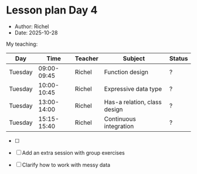 # Lesson plan Day 4

- Author: Richel
- Date: 2025-10-28

My teaching:


Day      |Time       |Teacher|Subject                     |Status
---------|-----------|-------|----------------------------|------
Tuesday  |09:00-09:45|Richel |Function design             |?
Tuesday  |10:00-10:45|Richel |Expressive data type        |?
Tuesday  |13:00-14:00|Richel |Has-a relation, class design|?
Tuesday  |15:15-15:40|Richel |Continuous integration      |?

- [ ] 

- [ ] Add an extra session with group exercises
- [ ] Clarify how to work with messy data
